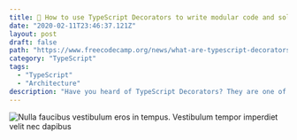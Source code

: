 ```yaml
---
title: 🎍 How to use TypeScript Decorators to write modular code and solve cross cutting concerns 🎍
date: "2020-02-11T23:46:37.121Z"
layout: post
draft: false
path: "https://www.freecodecamp.org/news/what-are-typescript-decorators-how-to-leverage-them-to-write-modular-code-and-solve-cross-cutting-concerns/"
category: "TypeScript"
tags:
  - "TypeScript"
  - "Architecture"
description: "Have you heard of TypeScript Decorators? They are one of the most powerful yet underused features. Learn what decorators are? What is Aspect Oriented Programming? and How these concepts can help us write better software"
---
```



![Nulla faucibus vestibulum eros in tempus. Vestibulum tempor imperdiet velit nec dapibus](https://www.freecodecamp.org/news/content/images/size/w2000/2020/02/92-928488_typescript-logo-clipart-1.png)
